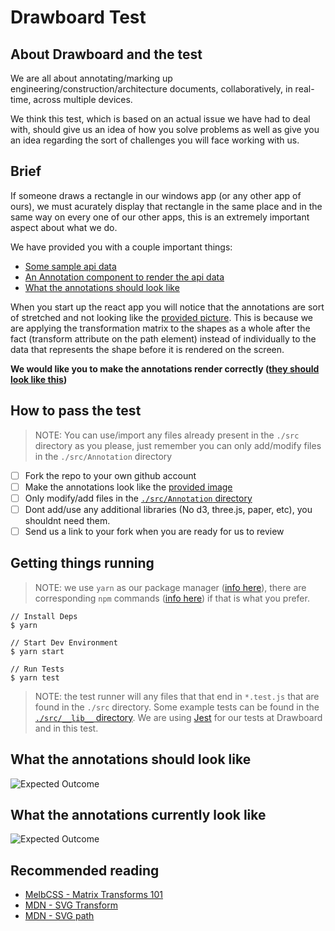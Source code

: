 # Drawboard Test

## About Drawboard and the test

We are all about annotating/marking up engineering/construction/architecture documents, collaboratively, in real-time, across multiple devices.

We think this test, which is based on an actual issue we have had to deal with, should give us an idea of how you solve problems as well as give you an idea regarding the sort of challenges you will face working with us.

## Brief

If someone draws a rectangle in our windows app (or any other app of ours), we must acurately display that rectangle in the same place and in the same way on every one of our other apps, this is an extremely important aspect about what we do.

We have provided you with a couple important things:
- [Some sample api data](https://github.com/DrawboardLtd/frontend-test/blob/master/src/annotation_api_data.js)
- [An Annotation component to render the api data](https://github.com/DrawboardLtd/frontend-test/blob/master/src/Annotation/index.js)
- [What the annotations should look like](https://github.com/DrawboardLtd/frontend-test#what-the-annotations-should-look-like)

When you start up the react app you will notice that the annotations are sort of stretched and not looking like the [provided picture](https://github.com/DrawboardLtd/frontend-test#what-the-annotations-should-look-like). This is because we are applying the transformation matrix to the shapes as a whole after the fact (transform attribute on the path element) instead of individually to the data that represents the shape before it is rendered on the screen.

**We would like you to make the annotations render correctly ([they should look like this](https://github.com/DrawboardLtd/frontend-test#what-the-annotations-should-look-like))**

## How to pass the test

> NOTE: You can use/import any files already present in the `./src` directory as you please, just remember you can only add/modify files in the `./src/Annotation` directory

- [ ] Fork the repo to your own github account
- [ ] Make the annotations look like the [provided image]((https://github.com/DrawboardLtd/frontend-test#what-the-annotations-should-look-like))
- [ ] Only modify/add files in the [`./src/Annotation` directory](https://github.com/DrawboardLtd/frontend-test/tree/master/src/Annotation)
- [ ] Dont add/use any additional libraries (No d3, three.js, paper, etc), you shouldnt need them.
- [ ] Send us a link to your fork when you are ready for us to review

## Getting things running

> NOTE: we use `yarn` as our package manager ([info here](https://yarnpkg.com/)), there are corresponding `npm` commands ([info here](https://yarnpkg.com/en/docs/migrating-from-npm#toc-cli-commands-comparison)) if that is what you prefer.

```
// Install Deps
$ yarn

// Start Dev Environment
$ yarn start

// Run Tests
$ yarn test
```

> NOTE: the test runner will any files that that end in `*.test.js` that are found in the `./src` directory. Some example tests can be found in the [`./src/__lib__` directory](https://github.com/DrawboardLtd/frontend-test/tree/master/src/__lib__). We are using [Jest](https://facebook.github.io/jest/docs/api.html#content) for our tests at Drawboard and in this test.

## What the annotations should look like

![Expected Outcome](https://raw.githubusercontent.com/DrawboardLtd/frontend-test/master/expected.png)

## What the annotations currently look like

![Expected Outcome](https://raw.githubusercontent.com/DrawboardLtd/frontend-test/master/current.png)

## Recommended reading

- [MelbCSS - Matrix Transforms 101](https://youtu.be/hAECeSfyO9M)
- [MDN - SVG Transform](https://developer.mozilla.org/en/docs/Web/SVG/Attribute/transform)
- [MDN - SVG path](https://developer.mozilla.org/en-US/docs/Web/SVG/Tutorial/Paths)

